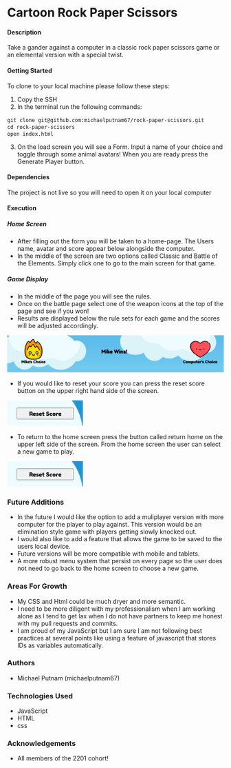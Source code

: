 
# Cartoon Rock Paper Scissors
#### Description
Take a gander against a computer in a classic rock paper scissors game or an elemental version with a special twist.

#### Getting Started
To clone to your local machine please follow these steps:
1. Copy the SSH
2. In the terminal run the following commands:
```
git clone git@github.com:michaelputnam67/rock-paper-scissors.git
cd rock-paper-scissors
open index.html
```
3. On the load screen you will see a Form. Input a name of your choice and toggle through some animal avatars! When you are ready press the Generate Player button. 

#### Dependencies
The project is not live so you will need to open it on your local computer

#### Execution
##### Home Screen
- After filling out the form you will be taken to a home-page. The Users name, avatar and score appear below alongside the computer. 
- In the middle of the screen are two options called Classic and Battle of the Elements. Simply click one to go to the main screen for that game. 

##### Game Display
- In the middle of the page you will see the rules. 
- Once on the battle page select one of the weapon icons at the top of the page and see if you won!
- Results are displayed below the rule sets for each game and the scores will be adjusted accordingly. 

![Results Image](assets/win-screen.png "Win Screen")

- If you would like to reset your score you can press the reset score button on the upper right hand side of the screen. 

![Reset Score button](assets/reset-score.png "Reset Score Button")

- To return to the home screen press the button called return home on the upper left side of the screen. From the home screen the user can select a new game to play. 

![Reset Score button](assets/reset-score.png "Reset Score Button")


### Future Additions
- In the future I would like the option to add a muliplayer version with more computer for the player to play against. This version would be an elimination style game with players getting slowly knocked out. 
- I would also like to add a feature that allows the game to be saved to the users local device. 
- Future versions will be more compatible with mobile and tablets. 
- A more robust menu system that persist on every page so the user does not need to go back to the home screen to choose a new game. 

### Areas For Growth
- My CSS and Html could be much dryer and more semantic.
- I need to be more diligent with my professionalism when I am working alone as I tend to get lax when I do not have partners to keep me honest with my pull requests and commits.  
- I am proud of my JavaScript but I am sure I am not following best practices at several points like using a feature of javascript that stores IDs as variables automatically. 

### Authors
- Michael Putnam (michaelputnam67)

### Technologies Used
- JavaScript
- HTML
- css

### Acknowledgements
- All members of the 2201 cohort! 
